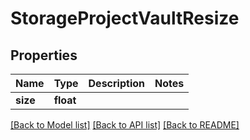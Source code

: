 # StorageProjectVaultResize


## Properties
Name | Type | Description | Notes
------------ | ------------- | ------------- | -------------
**size** | **float** |  | 

[[Back to Model list]](../README.md#documentation-for-models) [[Back to API list]](../README.md#documentation-for-api-endpoints) [[Back to README]](../README.md)


